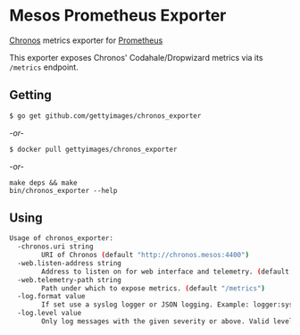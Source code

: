 # Mesos Prometheus Exporter

[Chronos](https://mesos.github.io/chronos) metrics exporter for [Prometheus](http://prometheus.io)

This exporter exposes Chronos' Codahale/Dropwizard metrics via its `/metrics` endpoint.

## Getting

```sh
$ go get github.com/gettyimages/chronos_exporter
```

*\-or-*

```sh
$ docker pull gettyimages/chronos_exporter
```

*\-or-*

```
make deps && make
bin/chronos_exporter --help
```

## Using

```sh
Usage of chronos_exporter:
  -chronos.uri string
        URI of Chronos (default "http://chronos.mesos:4400")
  -web.listen-address string
        Address to listen on for web interface and telemetry. (default ":9099")
  -web.telemetry-path string
        Path under which to expose metrics. (default "/metrics")
  -log.format value
        If set use a syslog logger or JSON logging. Example: logger:syslog?appname=bob&local=7 or logger:stdout?json=true. Defaults to stderr.
  -log.level value
        Only log messages with the given severity or above. Valid levels: [debug, info, warn, error, fatal]. (default info)
```

